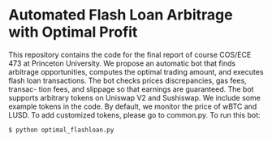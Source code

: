 # Automated Flash Loan Arbitrage with Optimal Profit

This repository contains the code for the final report of course COS/ECE 473 at Princeton University. We propose an automatic bot that finds arbitrage opportunities, computes the optimal trading
amount, and executes flash loan transactions. The bot checks prices discrepancies, gas fees, transac-
tion fees, and slippage so that earnings are guaranteed. The bot supports arbitrary tokens on Uniswap
V2 and Sushiswap. We include some example tokens in the code. By default, we monitor the price of wBTC and LUSD. To add customized tokens, please go to common.py. To run this bot:

```
$ python optimal_flashloan.py
```


